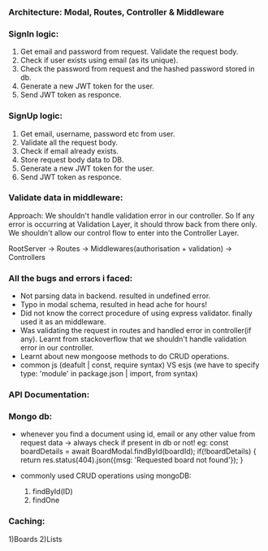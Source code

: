 ### Architecture: Modal, Routes, Controller & Middleware

### SignIn logic:
1) Get email and password from request. Validate the request body.
2) Check if user exists using email (as its unique).
3) Check the password from request and the hashed password stored in db.
4) Generate a new JWT token for the user.
5) Send JWT token as responce.

### SignUp logic: 
1) Get email, username, password etc from user.
2) Validate all the request body.
3) Check if email already exists.
4) Store request body data to DB.
5) Generate a new JWT token for the user.
6) Send JWT token as responce.

### Validate data in middleware:
Approach: We shouldn't handle validation error in our controller. So If any error is occurring at Validation Layer, it should throw back from there only. We shouldn't allow our control flow to enter into the Controller Layer.

RootServer -> Routes -> Middlewares(authorisation + validation) -> Controllers

### All the bugs and errors i faced: 
- Not parsing data in backend. resulted in undefined error.
- Typo in modal schema, resulted in head ache for hours!
- Did not know the correct procedure of using express validator. finally used it as an middleware.
- Was validating the request in routes and handled error in controller(if any). Learnt from stackoverflow that we shouldn't handle validation error in our controller.
- Learnt about new mongoose methods to do CRUD operations.
- common js (deafult | const, require syntax) VS esjs (we have to specify type: 'module' in package.json | import, from syntax)

### API Documentation: 

### Mongo db: 
- whenever you find a document using id, email or any other value from request data -> always check if present in db or not!
    eg: 
        const boardDetails = await BoardModal.findById(boardId);
        if(!boardDetails) {
            return res.status(404).json({msg: 'Requested board not found'});
        }

- commonly used CRUD operations using mongoDB: 
    1) findById(ID)
    2) findOne

### Caching: 
1)Boards
2)Lists